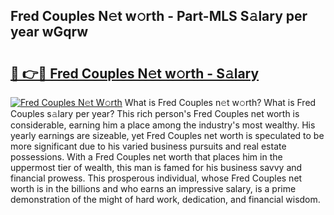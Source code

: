 ## Fred Couples N𝚎t w𝚘rth - Part-MLS S𝚊lary per year wGqrw

# <h2><a href="http://gc46qro.nevu.top/?p=Fred+Couples">🔗 👉🔴 Fred Couples N𝚎t w𝚘rth - S𝚊lary</a></h2>

[![Fred Couples N𝚎t W𝚘rth](https://i.imgur.com/Oavwk0R.jpeg)](http://gc46qro.nevu.top/?p=Fred+Couples)
What is Fred Couples n𝚎t w𝚘rth? What is Fred Couples s𝚊lary per year?
This rich person's Fred Couples net worth is considerable, earning him a place among the industry's most wealthy. His yearly earnings are sizeable, yet Fred Couples net worth is speculated to be more significant due to his varied business pursuits and real estate possessions. With a Fred Couples net worth that places him in the uppermost tier of wealth, this man is famed for his business savvy and financial prowess. This prosperous individual, whose Fred Couples net worth is in the billions and who earns an impressive salary, is a prime demonstration of the might of hard work, dedication, and financial wisdom.
